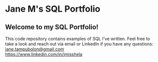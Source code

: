 # Jane M's SQL Portfolio

## Welcome to my SQL Portfolio!
This code repository contains examples of SQL I've written.
Feel free to take a look and reach out via email or LinkedIn if you have any questions: <br />
jane.tampubolon@gmail.com <br />
https://www.linkedin.com/in/jmisshela
